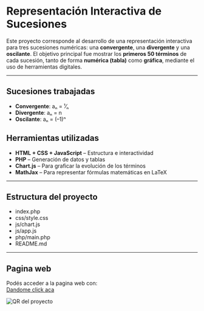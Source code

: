 # Representación Interactiva de Sucesiones

Este proyecto corresponde al desarrollo de una representación interactiva para tres sucesiones numéricas: una **convergente**, una **divergente** y una **oscilante**.
El objetivo principal fue mostrar los **primeros 50 términos** de cada sucesión, tanto de forma **numérica (tabla)** como **gráfica**, mediante el uso de herramientas digitales.

---

## Sucesiones trabajadas

- **Convergente**: aₙ = ¹⁄ₙ
- **Divergente**: aₙ = n
- **Oscilante**: aₙ = (–1)ⁿ

## Herramientas utilizadas

- **HTML + CSS + JavaScript** – Estructura e interactividad
- **PHP** – Generación de datos y tablas
- **Chart.js** – Para graficar la evolución de los términos
- **MathJax** – Para representar fórmulas matemáticas en LaTeX

---

## Estructura del proyecto

- index.php
- css/style.css
- js/chart.js
- js/app.js
- php/main.php
- README.md

---

## Pagina web

Podés acceder a la pagina web con:  
[Dandome click aca](https://32b939e7-260e-4f41-a1fb-ef2b3f17934d-00-fpg8dealay87.picard.replit.dev:4200)

![QR del proyecto](<img width="141" height="144" alt="image" src="https://github.com/user-attachments/assets/82d26d73-4be0-4072-970f-b83fb691dd29" />
)
